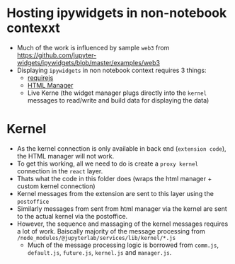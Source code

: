 # Hosting ipywidgets in non-notebook contexxt

-   Much of the work is influenced by sample `web3` from https://github.com/jupyter-widgets/ipywidgets/blob/master/examples/web3
-   Displaying `ipywidgets` in non notebook context requires 3 things:
    -   [requirejs](https://requirejs.org)
    -   [HTML Manager](https://github.com/jupyter-widgets/ipywidgets/blob/master/examples/web3/src/manager.ts)
    -   Live Kerne (the widget manager plugs directly into the `kernel` messages to read/write and build data for displaying the data)

# Kernel

-   As the kernel connection is only available in back end (`extension code`), the HTML manager will not work.
-   To get this working, all we need to do is create a `proxy kernel` connection in the `react` layer.
-   Thats what the code in this folder does (wraps the html manager + custom kernel connection)
-   Kernel messages from the extension are sent to this layer using the `postoffice`
-   Similarly messages from sent from html manager via the kernel are sent to the actual kernel via the postoffice.
-   However, the sequence and massaging of the kernel messages requires a lot of work. Baiscally majority of the message processing from `/node_modules/@jupyterlab/services/lib/kernel/*.js`
    -   Much of the message processing logic is borrowed from `comm.js`, `default.js`, `future.js`, `kernel.js` and `manager.js`.
